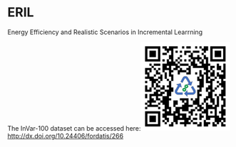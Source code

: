 # ERIL
Energy Efficiency and Realistic Scenarios in Incremental Learrning

The InVar-100 dataset can be accessed here:<img src="https://github.com/Vivek9Chavan/RECIL/raw/main/qr-code.png" alt="QR Code" width="200"/>
http://dx.doi.org/10.24406/fordatis/266


